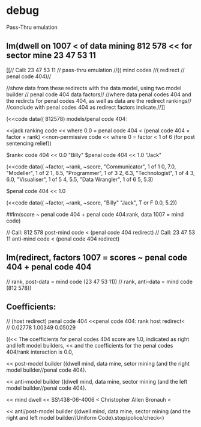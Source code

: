# debug
Pass-Thru emulation
## lm(dwell on 1007 < of data mining 812 578 << for sector mine 23 47 53 11

[[// Call: 23 47 53 11 // pass-thru emulation //(( mind codes //( redirect // penal code 404)//

//show data from these redirects with the data model, using two model builder // penal code 404 data factors//
//where data penal codes 404 and the redircts for penal codes 404, as well as data are the redirect rankings//
//conclude with penal codes 404 as redirect factors indicate.//]]

(<<code data(( 812578) models/penal code 404:

<<jack ranking code << where 0.0 = penal code 404 < (penal code 404 × factor × rank)
<<non-permissive code << where 0 = factor < 1 of 6 (for post sentencing relief))

$rank< code 404 << 0.0 "Billy"
$penal code 404 << 1.0 "Jack"

(<<code data((     ~factor,   ~rank, ~score,
"Communicator",     1 of 1      0,    7.0,
"Modeller",         1 of 2      1,    6.5,
"Programmer",       1 of 3      2,    6.3,
"Technologist",     1 of 4      3,    6.0,
"Visualiser",       1 of 5      4,    5.5,
"Data Wrangler",    1 of 6      5,    5.3)

$penal code 404 << 1.0

(<<code data((     ~factor,   ~rank, ~score,
"Billy" "Jack",     T or F      0.0,   5.2))

##lm(score ~ penal code 404 + penal code 404:rank, data 1007 = mind code)

// Call: 812 578 post-mind code < (penal code 404 redirect)
// Call: 23 47 53 11 anti-mind code < (penal code 404 redirect)

## lm(redirect, factors 1007 = scores ~ penal code 404 + penal code 404

// rank, post-data = mind code (23 47 53 11))
// rank, anti-data = mind code (812 578))

## Coefficients:

//     (host redirect)     penal code 404    <<penal code 404: rank host redirect<  
//         0.02778            1.00349                     0.05029

((<< The coefficients for penal codes 404 score are 1.0, indicated as right and left model builders,
<< and the coefficients for the penal codes 404/rank interaction is 0.0, 

<< post-model builder ((dwell mind, data mine, setor mining (and the right model builder//penal code 404). 

<< anti-model builder ((dwell mind, data mine, sector mining (and the left model builder//penal code 404).

<< mind dwell << SS\\438-06-4006 < Christopher Allen Bronauh <

<< anti/post-model builder ((dwell mind, data mine, sector mining (and the right and left model builder//Uniform Code).stop/police/check<)


